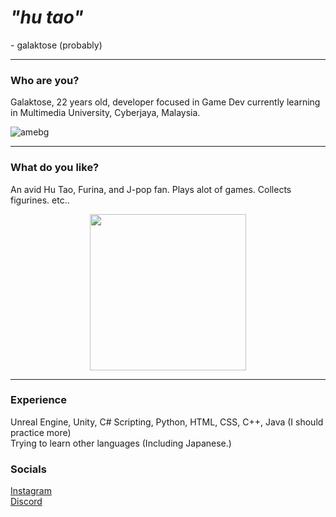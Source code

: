 <h1><i>"hu tao"</i></h1>
- galaktose (probably)
<hr>
<h3>Who are you?</h3>
Galaktose, 22 years old, developer focused in Game Dev currently learning in Multimedia University, Cyberjaya, Malaysia.

![amebg](https://user-images.githubusercontent.com/89487521/141658620-bc80b8ae-254d-4b00-b468-db85dc4fb2ea.jpg)
<hr>
<h3>What do you like?</h3>
An avid Hu Tao, Furina, and J-pop fan. Plays alot of games. Collects figurines. etc..

<p align = center>
<img src='https://user-images.githubusercontent.com/89487521/141658650-193649db-4622-43f6-b4d2-3cabbb0448a7.gif' width= '250px' height = '250px'>

</p>

<hr>
<h3>Experience</h3>
Unreal Engine, Unity, C# Scripting, Python, HTML, CSS, C++, Java (I should practice more)
<br>
Trying to learn other languages (Including Japanese.)

<h3>Socials</h3>
<a href='https://www.instagram.com/atifsatiraks/?hl=en' target = '_blank'>Instagram</a><br>
<a href='https://discordapp.com/users/5424/' target = '_blank'>Discord</a>

